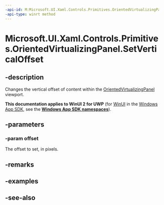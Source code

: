 ```yaml
---
-api-id: M:Microsoft.UI.Xaml.Controls.Primitives.OrientedVirtualizingPanel.SetVerticalOffset(System.Double)
-api-type: winrt method
---
```


<!-- Method syntax
public void SetVerticalOffset(System.Double offset)
-->

# Microsoft.UI.Xaml.Controls.Primitives.OrientedVirtualizingPanel.SetVerticalOffset

## -description
Changes the vertical offset of content within the [OrientedVirtualizingPanel](orientedvirtualizingpanel.md) viewport.

**This documentation applies to WinUI 2 for UWP** (for [WinUI](/windows/apps/winui/winui3/) in the [Windows App SDK](/windows/apps/windows-app-sdk/), see the **[Windows App SDK namespaces](/windows/windows-app-sdk/api/winrt/)**).

## -parameters
### -param offset
The offset to set, in pixels.

## -remarks

## -examples

## -see-also
